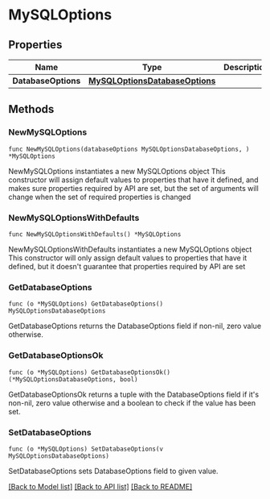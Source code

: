# MySQLOptions

## Properties

Name | Type | Description | Notes
------------ | ------------- | ------------- | -------------
**DatabaseOptions** | [**MySQLOptionsDatabaseOptions**](MySQLOptionsDatabaseOptions.md) |  | 

## Methods

### NewMySQLOptions

`func NewMySQLOptions(databaseOptions MySQLOptionsDatabaseOptions, ) *MySQLOptions`

NewMySQLOptions instantiates a new MySQLOptions object
This constructor will assign default values to properties that have it defined,
and makes sure properties required by API are set, but the set of arguments
will change when the set of required properties is changed

### NewMySQLOptionsWithDefaults

`func NewMySQLOptionsWithDefaults() *MySQLOptions`

NewMySQLOptionsWithDefaults instantiates a new MySQLOptions object
This constructor will only assign default values to properties that have it defined,
but it doesn't guarantee that properties required by API are set

### GetDatabaseOptions

`func (o *MySQLOptions) GetDatabaseOptions() MySQLOptionsDatabaseOptions`

GetDatabaseOptions returns the DatabaseOptions field if non-nil, zero value otherwise.

### GetDatabaseOptionsOk

`func (o *MySQLOptions) GetDatabaseOptionsOk() (*MySQLOptionsDatabaseOptions, bool)`

GetDatabaseOptionsOk returns a tuple with the DatabaseOptions field if it's non-nil, zero value otherwise
and a boolean to check if the value has been set.

### SetDatabaseOptions

`func (o *MySQLOptions) SetDatabaseOptions(v MySQLOptionsDatabaseOptions)`

SetDatabaseOptions sets DatabaseOptions field to given value.



[[Back to Model list]](../README.md#documentation-for-models) [[Back to API list]](../README.md#documentation-for-api-endpoints) [[Back to README]](../README.md)


